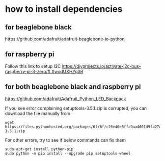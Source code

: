 # how to install dependencies

## for beaglebone black

https://github.com/adafruit/adafruit-beaglebone-io-python

## for raspberry pi

Follow this link to setup I2C https://diyprojects.io/activate-i2c-bus-raspberry-pi-3-zero/#.XwodUXHYq3B


## for both beaglebone black and raspberry pi

https://github.com/adafruit/Adafruit_Python_LED_Backpack

If you see error complaining setuptools-3.5.1.zip is corrupted, you can download the file manually from 
```
wget https://files.pythonhosted.org/packages/6f/6f/c26e40e5ffa9aa4601d9fa27a7238ef38bf15d19e683a5edb2524cf156ab/setuptools-3.5.1.zip
```

For other errors, try to see if below commands can fix them
```
sudo apt-get install python-pip
sudo python -m pip install --upgrade pip setuptools wheel
```
